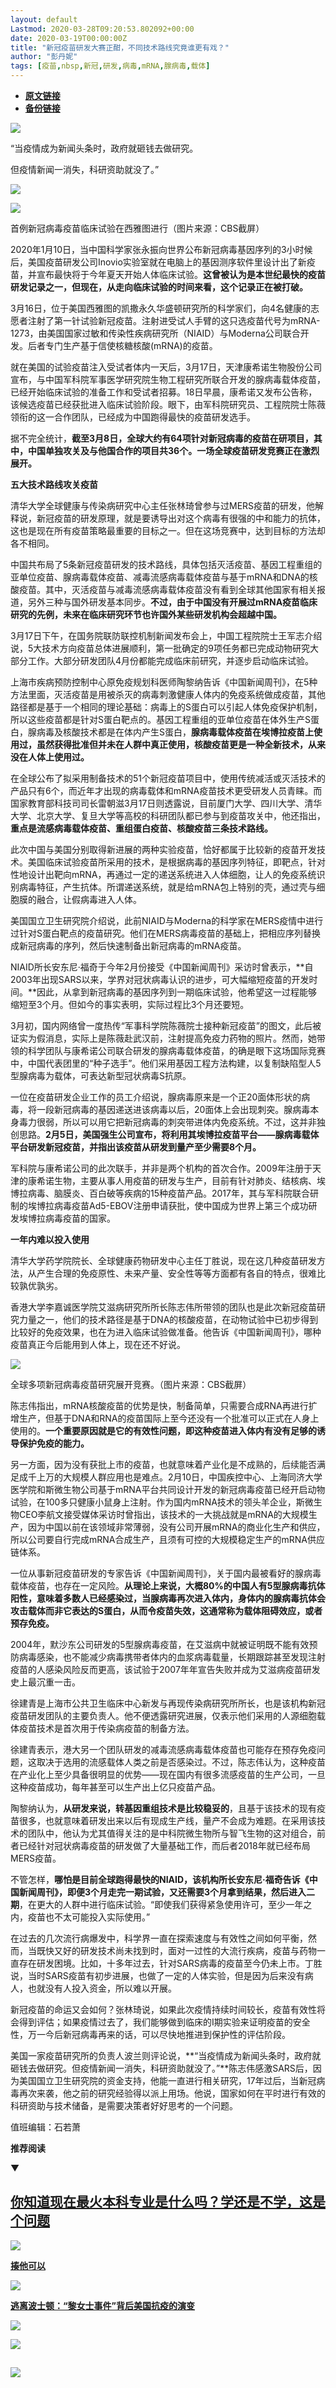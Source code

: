 ```yaml
---
layout: default
Lastmod: 2020-03-28T09:20:53.802092+00:00
date: 2020-03-19T00:00:00Z
title: "新冠疫苗研发大赛正酣，不同技术路线究竟谁更有戏？"
author: "彭丹妮"
tags: [疫苗,nbsp,新冠,研发,病毒,mRNA,腺病毒,载体]
---
```


* [**原文链接**](https://mp.weixin.qq.com/s/1_EXC6kvy_yrQBVN7CSh5g)
* [**备份链接**](http://archive.is/W0mCM)


![](/images/post/0b995832eeca5de5edf4a538863cc663.jpg)

“当疫情成为新闻头条时，政府就砸钱去做研究。

但疫情新闻一消失，科研资助就没了。”  

![](/images/post/3e5754551b0f84e4e96ed4ff1ecd6c76.jpg)

![](/images/post/65f0b0dd86776850025036ddc2aa4810.jpg)

首例新冠病毒疫苗临床试验在西雅图进行（图片来源：CBS截屏）

2020年1月10日，当中国科学家张永振向世界公布新冠病毒基因序列的3小时候后，美国疫苗研发公司Inovio实验室就在电脑上的基因测序软件里设计出了新疫苗，并宣布最快将于今年夏天开始人体临床试验。**这曾被认为是本世纪最快的疫苗研发记录之一，但现在，从走向临床试验的时间来看，这个记录正在被打破。**

3月16日，位于美国西雅图的凯撒永久华盛顿研究所的科学家们，向4名健康的志愿者注射了第一针试验新冠疫苗。注射进受试人手臂的这只选疫苗代号为mRNA-1273，由美国国家过敏和传染性疾病研究所（NIAID）与Moderna公司联合开发。后者专门生产基于信使核糖核酸(mRNA)的疫苗。

就在美国的试验疫苗注入受试者体内一天后，3月17日，天津康希诺生物股份公司宣布，与中国军科院军事医学研究院生物工程研究所联合开发的腺病毒载体疫苗，已经开始临床试验的准备工作和受试者招募。18日早晨，康希诺又发布公告称，该候选疫苗已经获批进入临床试验阶段。眼下，由军科院研究员、工程院院士陈薇领衔的这一合作团队，已经成为中国跑得最快的疫苗研发选手。

据不完全统计，**截至3月8日，全球大约有64项针对新冠病毒的疫苗在研项目，其中，中国单独攻关及与他国合作的项目共36个。一场全球疫苗研发竞赛正在激烈展开。**

**五大技术路线攻关疫苗**

清华大学全球健康与传染病研究中心主任张林琦曾参与过MERS疫苗的研发，他解释说，新冠疫苗的研发原理，就是要诱导出对这个病毒有很强的中和能力的抗体，这也是现在所有疫苗策略最重要的目标之一。但在这场竞赛中，达到目标的方法却各不相同。

中国共布局了5条新冠疫苗研发的技术路线，具体包括灭活疫苗、基因工程重组的亚单位疫苗、腺病毒载体疫苗、减毒流感病毒载体疫苗与基于mRNA和DNA的核酸疫苗。其中，灭活疫苗与减毒流感病毒载体疫苗没有看到全球其他国家有相关报道，另外三种与国外研发基本同步。**不过，由于中国没有开展过mRNA疫苗临床研究的先例，未来在临床研究环节也许国外某些研发机构会超越中国。**

3月17日下午，在国务院联防联控机制新闻发布会上，中国工程院院士王军志介绍说，5大技术方向疫苗总体进展顺利，第一批确定的9项任务都已完成动物研究大部分工作。大部分研发团队4月份都能完成临床前研究，并逐步启动临床试验。

上海市疾病预防控制中心原免疫规划科医师陶黎纳告诉《中国新闻周刊》，在5种方法里面，灭活疫苗是用被杀灭的病毒刺激健康人体内的免疫系统做成疫苗，其他路径都是基于一个相同的理论基础：病毒上的S蛋白可以引起人体免疫保护机制，所以这些疫苗都是针对S蛋白靶点的。基因工程重组的亚单位疫苗在体外生产S蛋白，腺病毒及核酸技术都是在体内产生S蛋白，**腺病毒载体疫苗在埃博拉疫苗上使用过，虽然获得批准但并未在人群中真正使用，核酸疫苗更是一种全新技术，从来没在人体上使用过。**

在全球公布了拟采用制备技术的51个新冠疫苗项目中，使用传统减活或灭活技术的产品只有6个，而近年才出现的病毒载体和mRNA疫苗技术更受研发人员青睐。而国家教育部科技司司长雷朝滋3月17日则透露说，目前厦门大学、四川大学、清华大学、北京大学、复旦大学等高校的科研团队都已参与到疫苗攻关中，他还指出，**重点是流感病毒载体疫苗、重组蛋白疫苗、核酸疫苗三条技术路线。**

此次中国与美国分别取得新进展的两种实验疫苗，恰好都属于比较新的疫苗开发技术。美国临床试验疫苗所采用的技术，是根据病毒的基因序列特征，即靶点，针对性地设计出靶向mRNA，再通过一定的递送系统进入人体细胞，让人的免疫系统识别病毒特征，产生抗体。所谓递送系统，就是给mRNA包上特别的壳，通过壳与细胞膜的融合，让假病毒进入人体。

美国国立卫生研究院介绍说，此前NIAID与Moderna的科学家在MERS疫情中进行过针对S蛋白靶点的疫苗研究。他们在MERS病毒疫苗的基础上，把相应序列替换成新冠病毒的序列，然后快速制备出新冠病毒的mRNA疫苗。

NIAID所长安东尼·福奇于今年2月份接受《中国新闻周刊》采访时曾表示，**自2003年出现SARS以来，学界对冠状病毒认识的进步，可大幅缩短疫苗的开发时间。**因此，从拿到新冠病毒的基因序列到一期临床试验，他希望这一过程能够缩短至3个月。但如今的事实表明，实际过程比3个月还要短。

3月初，国内网络曾一度热传“军事科学院陈薇院士接种新冠疫苗”的图文，此后被证实为假消息，实际上是陈薇赴武汉前，注射提高免疫力药物的照片。然而，她带领的科学团队与康希诺公司联合研发的腺病毒载体疫苗，的确是眼下这场国际竞赛中，中国代表团里的“种子选手”。他们采用基因工程方法构建，以复制缺陷型人5型腺病毒为载体，可表达新型冠状病毒S抗原。

一位在疫苗研发企业工作的员工介绍说，腺病毒原来是一个正20面体形状的病毒，将一段新冠病毒的基因递送进该病毒以后，20面体上会出现刺突。腺病毒本身毒力很弱，所以可以用它把新冠病毒的刺突带进体内免疫系统。不过，这并非独创思路。**2月5日，美国强生公司宣布，将利用其埃博拉疫苗平台——腺病毒载体平台研发新冠疫苗，并指出该疫苗从研发到量产至少需要8个月。**

军科院与康希诺公司的此次联手，并非是两个机构的首次合作。2009年注册于天津的康希诺生物，主要从事人用疫苗的研发与生产，目前有针对肺炎、结核病、埃博拉病毒、脑膜炎、百白破等疾病的15种疫苗产品。2017年，其与军科院联合研制的埃博拉病毒疫苗Ad5-EBOV注册申请获批，使中国成为世界上第三个成功研发埃博拉病毒疫苗的国家。

**一年内难以投入使用**

清华大学药学院院长、全球健康药物研发中心主任丁胜说，现在这几种疫苗研发方法，从产生合理的免疫原性、未来产量、安全性等等方面都有各自的特点，很难比较孰优孰劣。

香港大学李嘉诚医学院艾滋病研究所所长陈志伟所带领的团队也是此次新冠疫苗研究力量之一，他们的技术路径是基于DNA的核酸疫苗，在动物试验中已初步得到比较好的免疫效果，也在为进入临床试验做准备。他告诉《中国新闻周刊》，哪种疫苗真正今后能用到人体上，现在还不好说。

![](/images/post/8d83190621464ea816721769f647bfa6.jpg)

全球多项新冠病毒疫苗研究展开竞赛。（图片来源：CBS截屏）

陈志伟指出，mRNA核酸疫苗的优势是快，制备简单，只需要合成RNA再进行扩增生产，但基于DNA和RNA的疫苗国际上至今还没有一个批准可以正式在人身上使用的。**一个重要原因就是它的有效性问题，即这种疫苗进入体内有没有足够的诱导保护免疫的能力。**

另一方面，因为没有获批上市的疫苗，也就意味着产业化是不成熟的，后续能否满足成千上万的大规模人群应用也是难点。2月10日，中国疾控中心、上海同济大学医学院和斯微生物公司基于mRNA平台共同设计开发的新冠病毒疫苗已经开启动物试验，在100多只健康小鼠身上注射。作为国内mRNA技术的领头羊企业，斯微生物CEO李航文接受媒体采访时曾指出，该技术的一大挑战就是mRNA的大规模生产，因为中国以前在该领域非常薄弱，没有公司开展mRNA的商业化生产和供应，所以公司要自行完成mRNA合成生产，且须有可控的大规模稳定生产的mRNA供应链体系。

一位从事新冠疫苗研发的专家告诉《中国新闻周刊》，关于国内最被看好的腺病毒载体疫苗，也存在一定风险。**从理论上来说，大概80%的中国人有5型腺病毒抗体阳性，意味着多数人已经感染过，当腺病毒再次进入体内，身体内的腺病毒抗体会攻击载体而非它表达的S蛋白，从而令疫苗失效，这通常称为载体阻碍效应，或者预存免疫。**

2004年，默沙东公司研发的5型腺病毒疫苗，在艾滋病中就被证明既不能有效预防病毒感染，也不能减少病毒携带者体内的血浆病毒载量，长期跟踪甚至发现注射疫苗的人感染风险反而更高，该试验于2007年年宣告失败并成为艾滋病疫苗研发史上最沉重一击。

徐建青是上海市公共卫生临床中心新发与再现传染病研究所所长，也是该机构新冠疫苗研发团队的主要负责人。他不便透露研究进展，仅表示他们采用的人源细胞载体疫苗技术是首次用于传染病疫苗的制备方法。

徐建青表示，港大另一个团队研发的减毒流感病毒载体疫苗也可能存在预存免疫问题，这取决于选用的流感载体人类之前是否感染过。不过，陈志伟认为，这种疫苗在产业化上至少具备很明显的优势——现在国内有很多流感疫苗的生产公司，一旦这种疫苗成功，每年甚至可以生产出上亿只疫苗产品。

陶黎纳认为，**从研发来说，转基因重组技术是比较稳妥的**，且基于该技术的现有疫苗很多，也就意味着研发出来以后有现成生产线，量产不会成为难题。在采用该技术的团队中，他认为尤其值得关注的是中科院微生物所与智飞生物的这对组合，前者已经针对冠状病毒疫苗的研发做了大量基础工作，而后者2018年就已经布局MERS疫苗。

不管怎样，**哪怕是目前全球跑得最快的NIAID，该机构所长安东尼·福奇告诉《中国新闻周刊》，即便3个月走完一期试验，又还需要3个月拿到结果，然后进入二期**，在更大的人群中进行临床试验。“即使我们获得紧急使用许可，至少一年之内，疫苗也不太可能投入实际使用。”

在过去的几次流行病爆发中，科学界一直在探索速度与有效性之间如何平衡，然而，当既快又好的研发技术尚未找到时，面对一过性的大流行疾病，疫苗与药物一直存在研发困境。比如，十多年过去，针对SARS病毒的疫苗至今仍未上市。丁胜说，当时SARS疫苗有初步进展，也做了一定的人体实验，但是因为后来没有病人，也就没有人投入资金，所以难以开展。

新冠疫苗的命运又会如何？张林琦说，如果此次疫情持续时间较长，疫苗有效性将会得到评估；如果疫情过去了，我们能够做到临床的Ⅰ期实验来证明疫苗的安全性，万一今后新冠病毒再来的话，可以尽快地推进到保护性的评估阶段。

美国一家疫苗研究所的负责人波兰则评论说，**“当疫情成为新闻头条时，政府就砸钱去做研究。但疫情新闻一消失，科研资助就没了。”**陈志伟感激SARS后，因为美国国立卫生研究院的资金支持，他能一直进行相关研究，17年过后，当新冠病毒再次来袭，他之前的研究经验得以派上用场。他说，国家如何在平时进行有效的科研资助与技术储备，是需要决策者好好思考的一个问题。

值班编辑：石若萧

**推荐阅读**

▼

[**你知道现在最火本科专业是什么吗？学还是不学，这是个问题**](http://mp.weixin.qq.com/s?__biz=MjM5MDU1Mzg3Mw==&mid=2651252416&idx=1&sn=d714615de7bbd18ff4172ab4a59a5656&chksm=bdb144be8ac6cda8b4b58669abcf9841cb613ab41b2cd436570b6d2df856dd31ca925fec4c36&scene=21#wechat_redirect)
--------------------------------------------------------------------------------------------------------------------------------------------------------------------------------------------------------------------------------------------------------

[![](/images/post/8b24fff4a654b2b93152b8a4ea8785c2.jpg)](http://mp.weixin.qq.com/s?__biz=MjM5MDU1Mzg3Mw==&mid=2651252416&idx=1&sn=d714615de7bbd18ff4172ab4a59a5656&chksm=bdb144be8ac6cda8b4b58669abcf9841cb613ab41b2cd436570b6d2df856dd31ca925fec4c36&scene=21#wechat_redirect)

[**揍他可以**](http://mp.weixin.qq.com/s?__biz=MjM5MDU1Mzg3Mw==&mid=2651252503&idx=1&sn=3dcef45bf0b2bd372e9f2dbc8a8cbeb6&chksm=bdb145698ac6cc7f99d09e28af871ed19d3a6d0b7291034d8b884845276f2ba7d588b32d5681&scene=21#wechat_redirect)  

[![](/images/post/844424267136d53caea38dc8f0eb8b18.jpg)](http://mp.weixin.qq.com/s?__biz=MjM5MDU1Mzg3Mw==&mid=2651252503&idx=1&sn=3dcef45bf0b2bd372e9f2dbc8a8cbeb6&chksm=bdb145698ac6cc7f99d09e28af871ed19d3a6d0b7291034d8b884845276f2ba7d588b32d5681&scene=21#wechat_redirect)

[**逃离波士顿：“黎女士事件”背后美国抗疫的演变**](http://mp.weixin.qq.com/s?__biz=MjM5MDU1Mzg3Mw==&mid=2651252567&idx=1&sn=574e61dfe696b84b8e9a521af4aeaf19&chksm=bdb145298ac6cc3fab2ea84c86769eb5a640f53d540f76454f621aef2021afcc28c50cb41486&scene=21#wechat_redirect)  

[![](/images/post/45d859af25ab8b20728356417ad5b4b1.jpg)](http://mp.weixin.qq.com/s?__biz=MjM5MDU1Mzg3Mw==&mid=2651252567&idx=1&sn=574e61dfe696b84b8e9a521af4aeaf19&chksm=bdb145298ac6cc3fab2ea84c86769eb5a640f53d540f76454f621aef2021afcc28c50cb41486&scene=21#wechat_redirect)

![](/images/post/e0175dcb54793e15aecf63c20f19f18d.jpg)

![](/images/post/e7d75581cc05b5b4850558294bf97f5f.jpg)
--------------------------------------------------------------------------------------------------------------------------------------------------------

